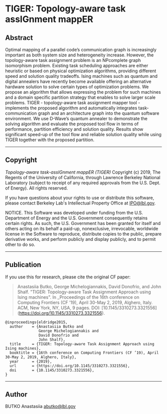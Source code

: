 TIGER: Topology-aware task assIGnment mappER
========

## Abstract ##
Optimal mapping of a parallel code’s communication graph is increasingly
important as both system size and heterogeneity increase.
However, the topology-aware task assignment problem is an NPcomplete
graph isomorphism problem. Existing task scheduling
approaches are either heuristic or based on physical optimization
algorithms, providing different speed and solution quality tradeoffs.
Ising machines such as quantum and digital annealers have
recently become available offering an alternative hardware solution
to solve certain types of optimization problems. We propose
an algorithm that allows expressing the problem for such machines
and a domain specific partition strategy that enables to solve larger
scale problems. TIGER - topology-aware task assignment mapper
tool - implements the proposed algorithm and automatically integrates
task- communication graph and an architecture graph into
the quantum software environment. We use D-Wave’s quantum
annealer to demonstrate the solving algorithm and evaluate the
proposed tool flow in terms of performance, partition efficiency
and solution quality. Results show significant speed-up of the tool
flow and reliable solution quality while using TIGER together with
the proposed partition.

---
## Copyright ##

*Topology-aware task-assIGnment mappER (TIGER)* Copyright (c) 2019, The
Regents of the University of California, through Lawrence Berkeley National
Laboratory (subject to receipt of any required approvals from the U.S.
Dept. of Energy).  All rights reserved.

If you have questions about your rights to use or distribute this software,
please contact Berkeley Lab's Intellectual Property Office at
IPO@lbl.gov.

NOTICE.  This Software was developed under funding from the U.S. Department
of Energy and the U.S. Government consequently retains certain rights.  As
such, the U.S. Government has been granted for itself and others acting on
its behalf a paid-up, nonexclusive, irrevocable, worldwide license in the
Software to reproduce, distribute copies to the public, prepare derivative
works, and perform publicly and display publicly, and to permit other to do
so.

---
## Publication ##

If you use this for research, please cite the original CF paper:

> Anastasiia Butko, George Michelogiannakis, David Donofrio, and John
Shalf. "TIGER: Topology-aware Task Assignment Approach
using Ising machines". In _Proceedings of the 16th conference on Computing Frontiers
(CF ’19), April 30-May 2, 2019, Alghero, Italy. ACM, New York, NY, USA,
9 pages. DOI: [10.1145/3310273.3321556] (https://doi.org/10.1145/3310273.3321556).

```
@inproceedings{eldridge2015,
  author    = {Anastasiia Butko and
               George Michelogiannakis and
               David Donofrio and
               John Shalf},
  title     = {TIGER: Topology-aware Task Assignment Approach using Ising machines},
  booktitle = {16th conference on Computing Frontiers (CF ’19), April 30-May 2, 2019, Alghero, Italy},
  year      = {2019},
  url       = {https://doi.org/10.1145/3310273.3321556},
  doi       = {10.1145/3310273.3321556},
}
```

---
## Author ##

BUTKO Anastasiia abutko@lbl.gov


